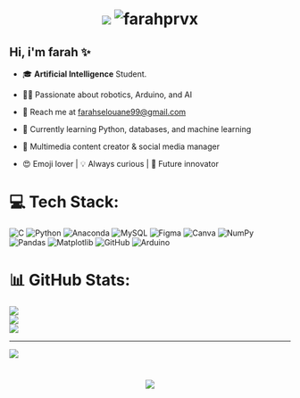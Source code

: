 <img align="right"  />

<h1 align="center">
    <img src="https://readme-typing-svg.herokuapp.com/?font=Righteous&size=35&center=true&vCenter=true&width=500&height=70&duration=4000&lines=Hi+There!+👋;+I'm+farah+selouane;" />


<img src="https://komarev.com/ghpvc/?username=anandmainali" alt="farahprvx" />

    
## Hi, i'm farah ✨
    
- 🎓 **Artificial Intelligence** Student.

- 👨‍💻  Passionate about robotics, Arduino, and AI

- 📝 Reach me at farahselouane99@gmail.com

- 🌱 Currently learning Python, databases, and machine learning

- 🎨 Multimedia content creator & social media manager

- 😍 Emoji lover | 💡 Always curious | 🚀 Future innovator



# 💻 Tech Stack:
![C](https://img.shields.io/badge/c-%2300599C.svg?style=for-the-badge&logo=c&logoColor=white) ![Python](https://img.shields.io/badge/python-3670A0?style=for-the-badge&logo=python&logoColor=ffdd54) ![Anaconda](https://img.shields.io/badge/Anaconda-%2344A833.svg?style=for-the-badge&logo=anaconda&logoColor=white) ![MySQL](https://img.shields.io/badge/mysql-4479A1.svg?style=for-the-badge&logo=mysql&logoColor=white) ![Figma](https://img.shields.io/badge/figma-%23F24E1E.svg?style=for-the-badge&logo=figma&logoColor=white) ![Canva](https://img.shields.io/badge/Canva-%2300C4CC.svg?style=for-the-badge&logo=Canva&logoColor=white) ![NumPy](https://img.shields.io/badge/numpy-%23013243.svg?style=for-the-badge&logo=numpy&logoColor=white) ![Pandas](https://img.shields.io/badge/pandas-%23150458.svg?style=for-the-badge&logo=pandas&logoColor=white) ![Matplotlib](https://img.shields.io/badge/Matplotlib-%23ffffff.svg?style=for-the-badge&logo=Matplotlib&logoColor=black) ![GitHub](https://img.shields.io/badge/github-%23121011.svg?style=for-the-badge&logo=github&logoColor=white) ![Arduino](https://img.shields.io/badge/-Arduino-00979D?style=for-the-badge&logo=Arduino&logoColor=white)
# 📊 GitHub Stats:
![](https://github-readme-stats.vercel.app/api?username=farahprvx&theme=merko&hide_border=false&include_all_commits=false&count_private=false)<br/>
![](https://nirzak-streak-stats.vercel.app/?user=farahprvx&theme=merko&hide_border=false)<br/>
![](https://github-readme-stats.vercel.app/api/top-langs/?username=farahprvx&theme=merko&hide_border=false&include_all_commits=false&count_private=false&layout=compact)

---
[![](https://visitcount.itsvg.in/api?id=farahprvx&icon=0&color=0)](https://visitcount.itsvg.in)

<!-- Proudly created with GPRM ( https://gprm.itsvg.in ) -->




<h1 align="center">
    <img src="https://readme-typing-svg.herokuapp.com/?font=Righteous&size=35&center=true&vCenter=true&width=500&height=70&duration=4000&lines=thank+you!+👋;" />

 
